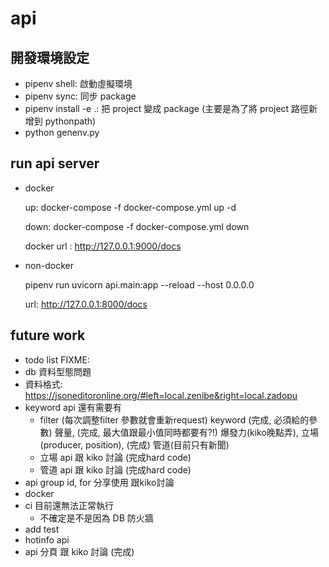 # api


## 開發環境設定

- pipenv shell: 啟動虛擬環境
- pipenv sync: 同步 package
- pipenv install -e .: 把 project 變成 package (主要是為了將 project 路徑新增到 pythonpath)
- python genenv.py

## run api server

- docker

    up: docker-compose -f docker-compose.yml up -d

    down: docker-compose -f docker-compose.yml down

    docker url : http://127.0.0.1:9000/docs

- non-docker

    pipenv run uvicorn api.main:app --reload --host 0.0.0.0

    url: http://127.0.0.1:8000/docs

## future work

- todo list
FIXME:
- db 資料型態問題
- 資料格式:
    https://jsoneditoronline.org/#left=local.zenibe&right=local.zadopu
- keyword api 還有需要有
    - filter (每次調整filter 參數就會重新request)
        keyword (完成, 必須給的參數)
        聲量,  (完成, 最大值跟最小值同時都要有?!)
        爆發力(kiko晚點弄),
        立場(producer, position),  (完成)
        管道(目前只有新聞)
    - 立場 api 跟 kiko 討論 (完成hard code)
    - 管道 api 跟 kiko 討論 (完成hard code)
- api group id, for 分享使用 跟kiko討論
- docker
- ci 目前還無法正常執行
    - 不確定是不是因為 DB 防火牆
- add test
- hotinfo api
- api 分頁 跟 kiko 討論 (完成)
